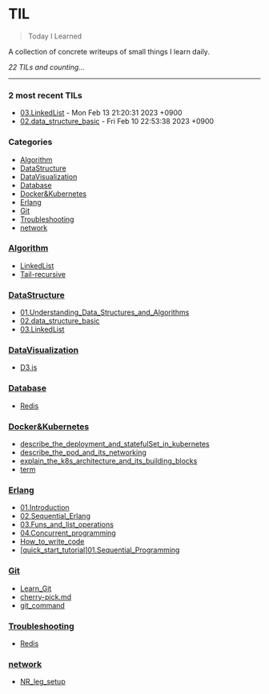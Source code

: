 # TIL
> Today I Learned


A collection of concrete writeups of small things I learn daily.


_22 TILs and counting..._

---

### 2 most recent TILs

- [03.LinkedList](DataStructure/03.LinkedList.md) - Mon Feb 13 21:20:31 2023 +0900
- [02.data_structure_basic](DataStructure/02.data_structure_basic.md) - Fri Feb 10 22:53:38 2023 +0900

### Categories

- [Algorithm](#Algorithm)
- [DataStructure](#DataStructure)
- [DataVisualization](#DataVisualization)
- [Database](#Database)
- [Docker&Kubernetes](#Docker&Kubernetes)
- [Erlang](#Erlang)
- [Git](#Git)
- [Troubleshooting](#Troubleshooting)
- [network](#network)

### [Algorithm](#Algorithm)
- [LinkedList](Algorithm/LinkedList.md)
- [Tail-recursive](Algorithm/Tail-recursive.md)

### [DataStructure](#DataStructure)
- [01.Understanding_Data_Structures_and_Algorithms](DataStructure/01.Understanding_Data_Structures_and_Algorithms.md)
- [02.data_structure_basic](DataStructure/02.data_structure_basic.md)
- [03.LinkedList](DataStructure/03.LinkedList.md)

### [DataVisualization](#DataVisualization)
- [D3.js](DataVisualization/D3.js.md)

### [Database](#Database)
- [Redis](Database/Redis.md)

### [Docker&Kubernetes](#Docker&Kubernetes)
- [describe_the_deployment_and_statefulSet_in_kubernetes](Docker&Kubernetes/describe_the_deployment_and_statefulSet_in_kubernetes.md)
- [describe_the_pod_and_its_networking](Docker&Kubernetes/describe_the_pod_and_its_networking.md)
- [explain_the_k8s_architecture_and_its_building_blocks](Docker&Kubernetes/explain_the_k8s_architecture_and_its_building_blocks.md)
- [term](Docker&Kubernetes/term.md)

### [Erlang](#Erlang)
- [01.Introduction](Erlang/01.Introduction.md)
- [02.Sequential_Erlang](Erlang/02.Sequential_Erlang.md)
- [03.Funs_and_list_operations](Erlang/03.Funs_and_list_operations.md)
- [04.Concurrent_programming](Erlang/04.Concurrent_programming.md)
- [How_to_write_code](Erlang/How_to_write_code.md)
- [[quick_start_tutorial]01.Sequential_Programming](Erlang/[quick_start_tutorial]01.Sequential_Programming.md)

### [Git](#Git)
- [Learn_Git](Git/Learn_Git.md)
- [cherry-pick.md](Git/cherry-pick.md)
- [git_command](Git/git_command.md)

### [Troubleshooting](#Troubleshooting)
- [Redis](Troubleshooting/Redis.md)

### [network](#network)
- [NR_leg_setup](network/NR_leg_setup.md)

[1]: https://simonwillison.net/2020/Apr/20/self-rewriting-readme/
[2]: https://github.com/jbranchaud/til

